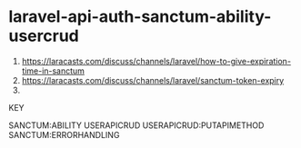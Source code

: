 # laravel-api-auth-sanctum-ability-usercrud

1) https://laracasts.com/discuss/channels/laravel/how-to-give-expiration-time-in-sanctum
2) https://laracasts.com/discuss/channels/laravel/sanctum-token-expiry
3) 


KEY 

SANCTUM:ABILITY
USERAPICRUD
USERAPICRUD:PUTAPIMETHOD
SANCTUM:ERRORHANDLING
